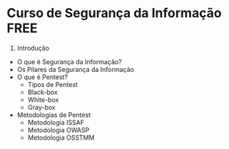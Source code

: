 # Curso de Segurança da Informação FREE

1. Introdução
  - O que é Segurança da Informação?
  - Os Pilares da Segurança da Informação
  - O que é Pentest?
     - Tipos de Pentest
      - Black-box
      - White-box
      - Gray-box
  - Metodologias de Pentest
     - Metodologia ISSAF
     - Metodologia OWASP
     - Metodologia OSSTMM

